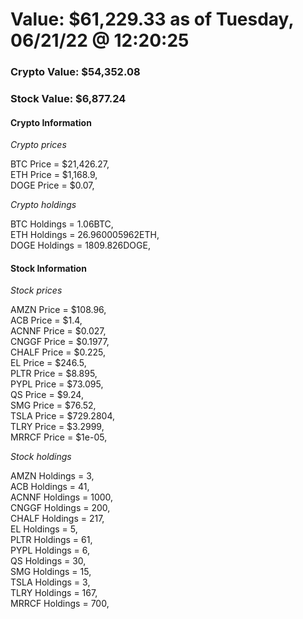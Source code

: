 # Value: $61,229.33 as of Tuesday, 06/21/22 @ 12:20:25 

### Crypto Value: $54,352.08

### Stock Value: $6,877.24

#### Crypto Information 
*Crypto prices* 

BTC Price = $21,426.27,  
ETH Price = $1,168.9,  
DOGE Price = $0.07,  


*Crypto holdings* 

BTC Holdings = 1.06BTC,  
ETH Holdings = 26.960005962ETH,  
DOGE Holdings = 1809.826DOGE,  


#### Stock Information 

*Stock prices* 

AMZN Price = $108.96,  
ACB Price = $1.4,  
ACNNF Price = $0.027,  
CNGGF Price = $0.1977,  
CHALF Price = $0.225,  
EL Price = $246.5,  
PLTR Price = $8.895,  
PYPL Price = $73.095,  
QS Price = $9.24,  
SMG Price = $76.52,  
TSLA Price = $729.2804,  
TLRY Price = $3.2999,  
MRRCF Price = $1e-05,  


*Stock holdings* 

AMZN Holdings = 3,  
ACB Holdings = 41,  
ACNNF Holdings = 1000,  
CNGGF Holdings = 200,  
CHALF Holdings = 217,  
EL Holdings = 5,  
PLTR Holdings = 61,  
PYPL Holdings = 6,  
QS Holdings = 30,  
SMG Holdings = 15,  
TSLA Holdings = 3,  
TLRY Holdings = 167,  
MRRCF Holdings = 700,  


